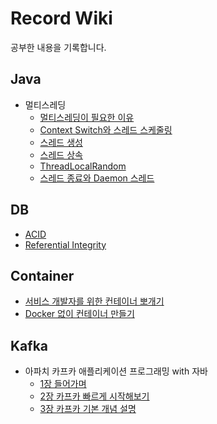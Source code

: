 # Record Wiki
공부한 내용을 기록합니다.
## Java
* 멀티스레딩
  * [멀티스레딩이 필요한 이유](https://github.com/euichaan/record/blob/main/Java/multithreading/멀티스레딩이_필요한_이유.md)
  * [Context Switch와 스레드 스케줄링](https://github.com/euichaan/record/blob/main/Java/multithreading/Context_Switch와_스레드_스케줄링.md)  
  * [스레드 생성](https://github.com/euichaan/record/blob/main/Java/multithreading/스레드%20생성.md)
  * [스레드 상속](https://github.com/euichaan/record/blob/main/Java/multithreading/스레드_상속.md)
  * [ThreadLocalRandom](https://github.com/euichaan/record/blob/main/Java/multithreading/ThreadLocalRandom.md)
  * [스레드 종료와 Daemon 스레드](https://github.com/euichaan/record/blob/main/Java/multithreading/스레드_종료와_Daemon_스레드.md)

## DB
* [ACID](https://github.com/euichaan/record/blob/main/DB/acid.md)
* [Referential Integrity](https://github.com/euichaan/record/blob/main/DB/referential-integrity.md)  

## Container
* [서비스 개발자를 위한 컨테이너 뽀개기](https://github.com/euichaan/record/blob/main/Container/컨테이너_뽀개기.md)
* [Docker 없이 컨테이너 만들기](https://github.com/euichaan/record/blob/main/Container/도커없이_컨테이너_만들기.md)

## Kafka
* 아파치 카프카 애플리케이션 프로그래밍 with 자바
  * [1장 들어가며](https://github.com/euichaan/record/blob/main/Kafka/아파치_카프카_프로그래밍_with_자바/1장_들어가며.md)
  * [2장 카프카 빠르게 시작해보기](https://github.com/euichaan/record/blob/main/Kafka/아파치_카프카_프로그래밍_with_자바/2장_카프카_빠르게_시작해보기.md)
  * [3장 카프카 기본 개념 설명](https://github.com/euichaan/record/blob/main/Kafka/아파치_카프카_프로그래밍_with_자바/3장_카프카_기본_개념_설명.md)  